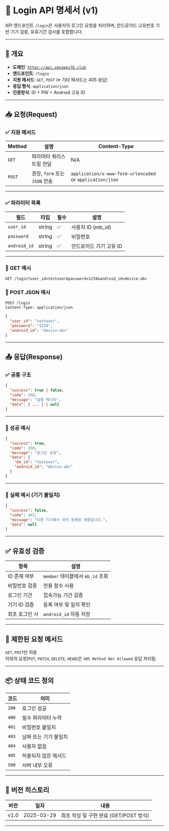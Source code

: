# 🔐 Login API 명세서 (v1)

API 엔드포인트 `/login`은 사용자의 로그인 요청을 처리하며, 안드로이드 고유번호 기반 기기 검증, 유효기간 검사를 포함합니다.

---

## 📌 개요

- **도메인**: [`https://api.smsapps78.club`](https://api.smsapps78.club)
- **엔드포인트**: `/login`
- **지원 메서드**: `GET`, `POST` (※ 기타 메서드는 405 응답)
- **응답 형식**: `application/json`
- **인증방식**: ID + PW + Android 고유 ID

---

## 📥 요청(Request)

### ✅ 지원 메서드

| Method | 설명 | Content-Type |
|--------|------|--------------|
| `GET`  | 파라미터 쿼리스트링 전달 | N/A |
| `POST` | 권장, `form` 또는 `JSON` 전송 | `application/x-www-form-urlencoded` or `application/json` |

---

### ✅ 파라미터 목록

| 필드 | 타입 | 필수 | 설명 |
|------|------|------|------|
| `user_id` | string | ✅ | 사용자 ID (mb_id) |
| `password` | string | ✅ | 비밀번호 |
| `android_id` | string | ✅ | 안드로이드 기기 고유 ID |

---

### 📘 GET 예시

```
GET /login?user_id=testuser&password=1234&android_id=device-abc
```

### 📘 POST JSON 예시

```http
POST /login
Content-Type: application/json
```

```json
{
  "user_id": "testuser",
  "password": "1234",
  "android_id": "device-abc"
}
```

---

## 📤 응답(Response)

### ✅ 공통 구조

```json
{
  "success": true | false,
  "code": 200,
  "message": "설명 메시지",
  "data": { ... } | null
}
```

---

### 📗 성공 예시

```json
{
  "success": true,
  "code": 200,
  "message": "로그인 성공",
  "data": {
    "mb_id": "testuser",
    "android_id": "device-abc"
  }
}
```

---

### 📕 실패 예시 (기기 불일치)

```json
{
  "success": false,
  "code": 403,
  "message": "다른 기기에서 이미 등록된 계정입니다.",
  "data": null
}
```

---

## ✅ 유효성 검증

| 항목 | 설명 |
|------|------|
| ID 존재 여부 | `member` 테이블에서 `mb_id` 조회 |
| 비밀번호 검증 | 전용 함수 사용 |
| 로그인 기간 | 접속가능 기간 검증 |
| 기기 ID 검증 | 등록 여부 및 일치 확인 |
| 최초 로그인 시 | `android_id` 자동 저장 |

---

## 🛑 제한된 요청 메서드

`GET`, `POST`만 허용  
이외의 요청(`PUT`, `PATCH`, `DELETE`, `HEAD`)은 `405 Method Not Allowed` 응답 처리됨.

---

## 📦 상태 코드 정의

| 코드 | 의미 |
|------|------|
| `200` | 로그인 성공 |
| `400` | 필수 파라미터 누락 |
| `401` | 비밀번호 불일치 |
| `403` | 날짜 또는 기기 불일치 |
| `404` | 사용자 없음 |
| `405` | 허용되지 않은 메서드 |
| `500` | 서버 내부 오류 |

---

## 🧾 버전 히스토리

| 버전 | 일자 | 내용 |
|------|------|------|
| v1.0 | 2025-03-29 | 최초 작성 및 구현 완료 (GET/POST 방식) |

---

